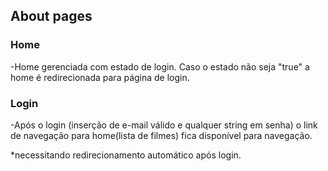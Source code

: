 ## About pages

### Home
-Home gerenciada com estado de login.
Caso o estado não seja "true" a home é redirecionada para página de login.

### Login
-Após o login (inserção de e-mail válido e qualquer string em senha) o link de navegação para home(lista de filmes) fica disponível para navegação.

*necessitando redirecionamento automático após login.
